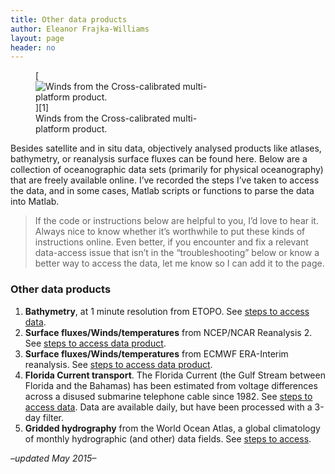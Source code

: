 ```yaml
---
title: Other data products
author: Eleanor Frajka-Williams
layout: page
header: no
---
```

<figure id="attachment_2412" style="width: 300px;" class="wp-caption alignright">[<img src="http://i2.wp.com/observationaloceanography.com/wp-content/uploads/2015/05/ccmp_winds-300x210.png?fit=300%2C210" alt="Winds from the Cross-calibrated multi-platform product." class="size-medium wp-image-2412" data-recalc-dims="1" />][1]<figcaption class="wp-caption-text">Winds from the Cross-calibrated multi-platform product.</figcaption></figure>Besides satellite and in situ data, objectively analysed products like atlases, bathymetry, or reanalysis surface fluxes can be found here. Below are a collection of oceanographic data sets (primarily for physical oceanography) that are freely available online. I&#8217;ve recorded the steps I&#8217;ve taken to access the data, and in some cases, Matlab scripts or functions to parse the data into Matlab.

> If the code or instructions below are helpful to you, I&#8217;d love to hear it. Always nice to know whether it&#8217;s worthwhile to put these kinds of instructions online. Even better, if you encounter and fix a relevant data-access issue that isn&#8217;t in the &#8220;troubleshooting&#8221; below or know a better way to access the data, let me know so I can add it to the page.

### Other data products

  1. **Bathymetry**, at 1 minute resolution from ETOPO. See [steps to access data][2].
  2. **Surface fluxes/Winds/temperatures** from NCEP/NCAR Reanalysis 2. See [steps to access data product][3].
  3. **Surface fluxes/Winds/temperatures** from ECMWF ERA-Interim reanalysis. See [steps to access data product][4].
  4. **Florida Current transport**. The Florida Current (the Gulf Stream between Florida and the Bahamas) has been estimated from voltage differences across a disused submarine telephone cable since 1982. See [steps to access data][5]. Data are available daily, but have been processed with a 3-day filter.
  5. **Gridded hydrography** from the World Ocean Atlas, a global climatology of monthly hydrographic (and other) data fields. See [steps to access][6].

*&#8211;updated May 2015&#8211;*

 [1]: http://i2.wp.com/observationaloceanography.com/wp-content/uploads/2015/05/ccmp_winds.png
 [2]: http://observationaloceanography.com/ocean-bathymetry-etopo1/ "Bathymetry ETOPO1 product"
 [3]: http://observationaloceanography.com/ncepncar-reanalysis-2-surface-flux-product/ "NCEP/NCAR Reanalysis 2 – surface flux product"
 [4]: http://observationaloceanography.com/other-data/surface-reanalysis-era-interim/ "Surface reanalysis – ERA Interim"
 [5]: http://observationaloceanography.com/florida-current-transport/ "Florida Current transport"
 [6]: http://observationaloceanography.com/hydrographic-atlas-world-ocean-atlas/ "Hydrographic Atlas – World Ocean Atlas"